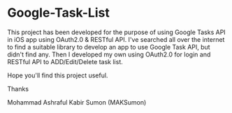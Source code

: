# Google-Task-List

This project has been developed for the purpose of using Google Tasks API in iOS app using OAuth2.0 & RESTful API. I've searched all over the internet to find a suitable library to develop an app to use Google Task API, but didn't find any. Then I developed my own using OAuth2.0 for login and RESTful API to ADD/Edit/Delete task list.

Hope you'll find this project useful.

Thanks

Mohammad Ashraful Kabir Sumon (MAKSumon)
